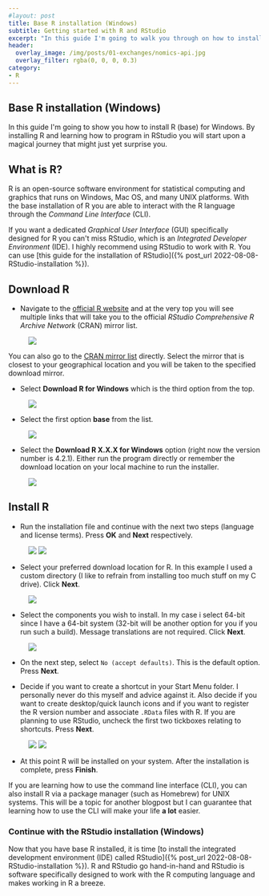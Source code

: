 ```yaml
---
#layout: post
title: Base R installation (Windows)
subtitle: Getting started with R and RStudio
excerpt: "In this guide I'm going to walk you through on how to install base R, an open-source software environment used mainly for statistical computing and graphics."
header:
  overlay_image: /img/posts/01-exchanges/nomics-api.jpg
  overlay_filter: rgba(0, 0, 0, 0.3)
category: 
- R
---
```


## Base R installation (Windows)

In this guide I'm going to show you how to install R (base) for Windows. By installing R and learning how to program in RStudio you will start upon a magical journey that might just yet surprise you.

## What is R?

R is an open-source software environment for statistical computing and graphics that runs on Windows, Mac OS, and many UNIX platforms. With the base installation of R you are able to interact with the R language through the *Command Line Interface* (CLI). 

>
If you want a dedicated *Graphical User Interface* (GUI) specifically designed for R you can't miss RStudio, which is an *Integrated Developer Environment* (IDE). I highly recommend using RStudio to work with R. You can use [this guide for the installation of RStudio]({% post_url 2022-08-08-RStudio-installation %}).

## Download R

* Navigate to the [official R website](https://www.r-project.org/) and at the very top you will see multiple links that will take you to the official *RStudio Comprehensive R Archive Network* (CRAN) mirror list. 

<figure class="centered">
    <a href="/img/posts/2022-08-08-R-installation/Step0.PNG" title="Download R for Windows" alt="Download R for Windows">
    <img src="/img/posts/2022-08-08-R-installation/Step0.PNG"></a>
</figure>

>
You can also go to the [CRAN mirror list](https://cran.r-project.org/mirrors.html) directly. Select the mirror that is closest to your geographical location and you will be taken to the specified download mirror.

* Select **Download R for Windows** which is the third option from the top.

<figure class="centered">
    <a href="/img/posts/2022-08-08-R-installation/step2.PNG" title="Download R for Windows" alt="Download R for Windows">
    <img src="/img/posts/2022-08-08-R-installation/step2.PNG"></a>
</figure>

* Select the first option **base** from the list.

<figure class="centered">
    <a href="/img/posts/2022-08-08-R-installation/Step4.PNG" title="R base" alt="R base">
    <img src="/img/posts/2022-08-08-R-installation/Step4.PNG"></a>
</figure>

* Select the **Download R X.X.X for Windows** option (right now the version number is 4.2.1). Either run the program directly or remember the download location on your local machine to run the installer.

<figure class="centered">
    <a href="/img/posts/2022-08-08-R-installation/Step5.PNG" title="R base" alt="R base">
    <img src="/img/posts/2022-08-08-R-installation/Step5.PNG"></a>
</figure>

## Install R

* Run the installation file and continue with the next two steps (language and license terms). Press **OK** and **Next** respectively.

<figure class="half">
    <a href="/img/posts/2022-08-08-R-installation/Step6.PNG"><img src="/img/posts/2022-08-08-R-installation/Step6.PNG"></a>
    <a href="/img/posts/2022-08-08-R-installation/Step7.PNG"><img src="/img/posts/2022-08-08-R-installation/Step7.PNG"></a>
</figure>

* Select your preferred download location for R. In this example I used a custom directory (I like to refrain from installing too much stuff on my C drive). Click **Next**. 

<figure class="centered">
    <a href="/img/posts/2022-08-08-R-installation/Step8.PNG" title="R base" alt="R base">
    <img src="/img/posts/2022-08-08-R-installation/Step8.PNG"></a>
</figure>

* Select the components you wish to install. In my case i select 64-bit since I have a 64-bit system (32-bit will be another option for you if you run such a build). Message translations are not required. Click **Next**.

<figure class="centered">
    <a href="/img/posts/2022-08-08-R-installation/Step9.PNG" title="R base" alt="R base">
    <img src="/img/posts/2022-08-08-R-installation/Step9.PNG"></a>
</figure>

* On the next step, select `No (accept defaults)`. This is the default option. Press **Next**.

* Decide if you want to create a shortcut in your Start Menu folder. I personally never do this myself and advice against it. Also decide if you want to create desktop/quick launch icons and if you want to register the R version number and associate `.RData` files with R. If you are planning to use RStudio, uncheck the first two tickboxes relating to shortcuts. Press **Next**.

<figure class="half">
    <a href="/img/posts/2022-08-08-R-installation/Step10.PNG"><img src="/img/posts/2022-08-08-R-installation/Step10.PNG"></a>
    <a href="/img/posts/2022-08-08-R-installation/Step11.PNG"><img src="/img/posts/2022-08-08-R-installation/Step11.PNG"></a>
</figure>

* At this point R will be installed on your system. After the installation is complete, press **Finish**.

>
If you are learning how to use the command line interface (CLI), you can also install R via a package manager (such as Homebrew) for UNIX systems. This will be a topic for another blogpost but I can guarantee that learning how to use the CLI will make your life **a lot** easier.

### Continue with the RStudio installation (Windows)

Now that you have base R installed, it is time [to install the integrated development environment (IDE) called RStudio]({% post_url 2022-08-08-RStudio-installation %}). R and RStudio go hand-in-hand and RStudio is software specifically designed to work with the R computing language and makes working in R a breeze. 

